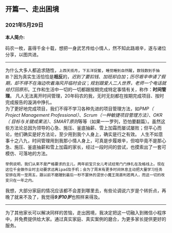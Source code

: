## 开篇一、走出困境
### 2021年5月29日

**本人简介:**

码农一枚，喜得千金十载，想把一身武艺传给小情人，然不知此路艰辛，遂与诸位分享，以图共进。

****

为什么大多人都追求随性，`上西天揽月`，`下五洋捉鳖`，`睡觉睡到自然醒`，`数钱数到手抽筋`？因为真实生活恰恰是**相反**的，*迟到了要扣钱*、*加班却白加*；*历尽艰辛申请了假期，却不得不在海边吹着海风开临时会议*；*规划跟爱人二人世界，老师一个电话就给打回原形*。工作和生活中一切的一切都跟按期完成特定事情有关，称作：**时间管理**。
凡人无法离开时间管理，20年码农的我，无时无刻都在按期完成项目、按时完成报告的漩涡中挣扎。  
为了更好地完成项目，我们不得不学习各种先进的项目管理方法，如*PMP（ Project Management Professional）*、*Scrum（一种敏捷项目管理方法）*、*OKR（ 目标与关键成果法）*、*SMART原则*等等（如果一一罗列，恐怕要翻篇）。虽然这些方法论总因为领导的心急、施压、釜底抽薪、雪上加霜而屡试屡败；但平心而论，他们确实是好方法论，至少用到我个人身上，确实是行之有效。
人生不如意事十之八九，时间管理用到我那小情人身上，可真是步履艰辛，但咱毕竟不是那心急、施压、釜底抽薪和雪上加霜的家长，经过一段时间的尝试，也摸索出了一套可模仿、可落地的方法。

```举例说明，我们从来不是严格要求的主儿，两年前宝贝女儿考试经常门门挣扎在及格线上。现在这位千金做作业时主动要求远离ipad及手机；会为了周末有更多时间休息主动把大量学习任务安排在周一至周五，跟以前不磨蹭到最后一秒不罢休的混世小魔王简直判若两人，而这一切的改变只在一年之内。```

我想，大部分家庭的情况应该都不会差到哪里去，有些论调说六岁是个转折点，再晚了就来不及了，我觉得***9岁10岁***也照样来得及。

****
为了其他家长可以解决同样的苦恼，走出困境，我决定把这一切融入到微信小程序中，并免费提供给大家。通过真实家庭、真实案例的磨合，为更多家长提供更好的服务。
